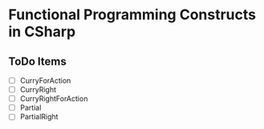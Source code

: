 # Functional Programming Constructs in CSharp #

## ToDo Items ##

- [ ] CurryForAction
- [ ] CurryRight
- [ ] CurryRightForAction
- [ ] Partial
- [ ] PartialRight

